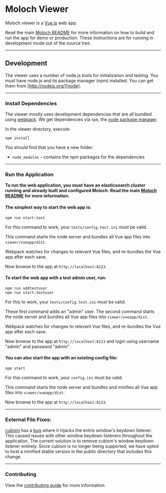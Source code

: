 # Moloch Viewer

Moloch viewer is a [Vue.js][vuejs] web app.

Read the main [Moloch README](../README.rst) for more information on how to build and run the app for demo or production. These instructions are for running in development mode out of the source tree.

---

## Development

The viewer uses a number of node.js tools for initialization and testing.
You must have node.js and its package manager (npm) installed.
You can get them from [http://nodejs.org/][node].

---

### Install Dependencies

The viewer mostly uses development dependencies that are all bundled using [webpack][webpack].
We get dependencies via `npm`, the [node package manager][npm].

In the viewer directory, execute:

```
npm install
```

You should find that you have a new folder:

* `node_modules` - contains the npm packages for the dependencies

---

### Run the Application

**To run the web application, you must have an elasticsearch cluster running and already built and configured Moloch. Read the main [Moloch README](../README.rst) for more information.**


#### The simplest way to start the web app is:


```
npm run start:test
```

For this command to work, your `tests/config.test.ini` must be valid.

This command starts the node server and bundles all Vue app files into `viewer/vueapp/dist`.

Webpack watches for changes to relevant Vue files, and re-bundles the Vue app after each save.

Now browse to the app at `http://localhost:8123`.


#### To start the web app with a test admin user, run:

```
npm run addtestuser
npm run start:testuser
```

For this to work, your `tests/config.test.ini` must be valid.

These first command adds an "admin" user. The second command starts the node server and bundles all Vue app files into `viewer/vueapp/dist`.

Webpack watches for changes to relevant Vue files, and re-bundles the Vue app after each save.

Now browse to the app at `http://localhost:8123` and login using username "admin" and password "admin".


#### You can also start the app with an existing config file:

```
npm start
```

For this command to work, your `config.ini` must be valid.

This command starts the node server and bundles and minifies all Vue app files into `viewer/vueapp/dist`.

Now browse to the app at `http://localhost:8123`.

---

### External File Fixes:

[cubism](https://github.com/square/cubism) has a [bug](https://github.com/square/cubism/issues/16) where it hijacks the entire window's keydown listener. This caused issues with other window keydown listeners throughout the application. The current solution is to remove cubism's window keydown listener entirely. Since cubism is no longer being supported, we have opted to host a minified stable version in the public directory that includes this change.

---

### Contributing

View the [contributing guide](../CONTRIBUTING.md) for more information.

[webpack]: https://webpack.github.io/
[node]: https://nodejs.org
[npm]: https://www.npmjs.org/
[vuejs]: https://vuejs.org/
